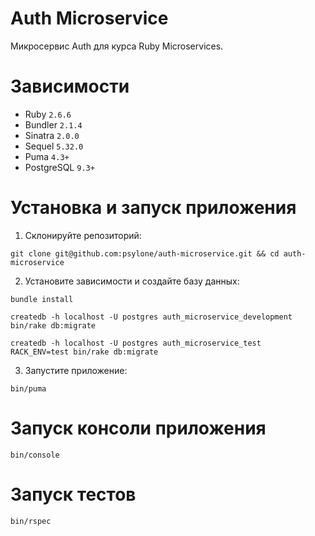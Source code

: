 # Auth Microservice

Микросервис Auth для курса Ruby Microservices.

# Зависимости

- Ruby `2.6.6`
- Bundler `2.1.4`
- Sinatra `2.0.0`
- Sequel `5.32.0`
- Puma `4.3+`
- PostgreSQL `9.3+`

# Установка и запуск приложения

1. Склонируйте репозиторий:

```
git clone git@github.com:psylone/auth-microservice.git && cd auth-microservice
```

2. Установите зависимости и создайте базу данных:

```
bundle install

createdb -h localhost -U postgres auth_microservice_development
bin/rake db:migrate

createdb -h localhost -U postgres auth_microservice_test
RACK_ENV=test bin/rake db:migrate
```

3. Запустите приложение:

```
bin/puma
```

# Запуск консоли приложения

```
bin/console
```

# Запуск тестов

```
bin/rspec
```
